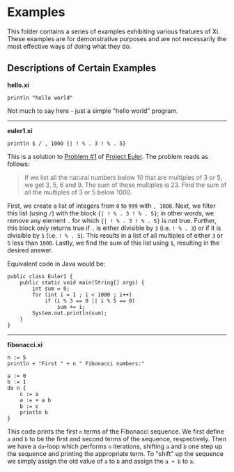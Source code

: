 Examples
========

This folder contains a series of examples exhibiting various features of Xi. These examples are for demonstrative purposes and are not necessarily
the most effective ways of doing what they do.

Descriptions of Certain Examples
--------------------------------

**hello.xi**  

    println "hello world"
    
Not much to say here - just a simple "hello world" program.

---

**euler1.xi**

    println $ / , 1000 {| ! % . 3 ! % . 5}
  
This is a solution to [Problem #1](http://projecteuler.net/problem=1) of [Project Euler](http://projecteuler.net). The problem reads as follows:

>If we list all the natural numbers below 10 that are multiples of 3 or 5, we get 3, 5, 6 and 9. The sum of these multiples is 23.
Find the sum of all the multiples of 3 or 5 below 1000.

First, we create a list of integers from `0` to `999` with `, 1000`. Next, we filter this list (using `/`) with the block `{| ! % . 3 ! % . 5}`; in other words,
we remove any element `.` for which `{| ! % . 3 ! % . 5}` is *not* true. Further, this block only returns true if `.` is either divisible by `3` (i.e.
`! % . 3`) or if it is divisible by `5` (i.e. `! % . 5`). This results in a list of all multiples of either `3` or `5` less than `1000`. Lastly, we
find the sum of this list using `$`, resulting in the desired answer.

Equivalent code in Java would be:

    public class Euler1 {
	    public static void main(String[] args) {
		    int sum = 0;
		    for (int i = 1 ; i < 1000 ; i++)
			    if (i % 3 == 0 || i % 5 == 0)
				    sum += i;
		    System.out.println(sum);
	    }
    }

---

**fibonacci.xi**  

    n := 5
    println + "First " + n " Fibonacci numbers:"

    a := 0
    b := 1
    do n {
	    c := a
	    a := + a b
	    b := c
	    println b
    }
    
This code prints the first `n` terms of the Fibonacci sequence. We first define `a` and `b` to be the first and second terms of the sequence, respectively.
Then we have a `do`-loop which performs `n` iterations, shifting `a` and `b` one step up the sequence and printing the appropriate term. To "shift" up the
sequence we simply assign the old value of `a` to `b` and assign the `a + b` to `a`.
